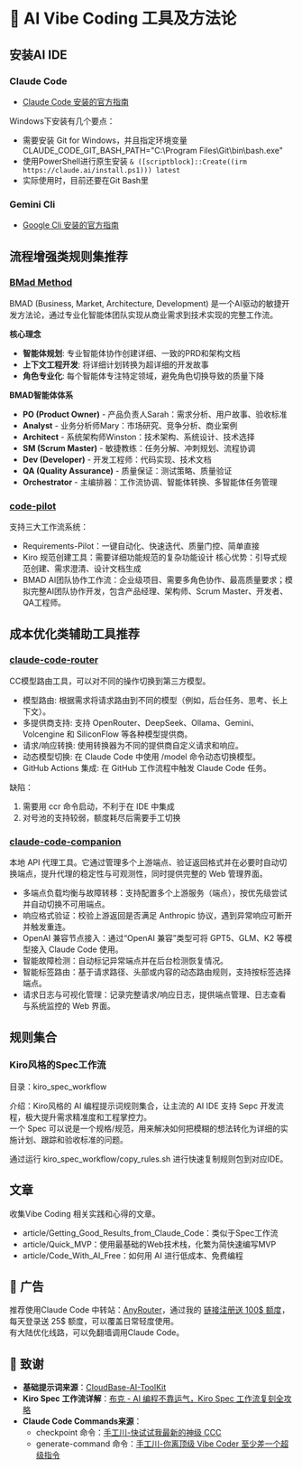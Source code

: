 # 🤖 AI Vibe Coding 工具及方法论

## 安装AI IDE
### Claude Code
- [Claude Code 安装的官方指南](https://docs.anthropic.com/en/docs/claude-code/setup#install-and-authenticate)

Windows下安装有几个要点：

- 需要安装 Git for Windows，并且指定环境变量 CLAUDE_CODE_GIT_BASH_PATH="C:\Program Files\Git\bin\bash.exe"
- 使用PowerShell进行原生安装 `& ([scriptblock]::Create((irm https://claude.ai/install.ps1))) latest`
- 实际使用时，目前还要在Git Bash里

### Gemini Cli
- [Google Cli 安装的官方指南](https://google-gemini.github.io/gemini-cli/)

## 流程增强类规则集推荐
### [BMad Method](https://github.com/bmad-code-org/BMAD-METHOD)

BMAD (Business, Market, Architecture, Development) 是一个AI驱动的敏捷开发方法论，通过专业化智能体团队实现从商业需求到技术实现的完整工作流。  

**核心理念**  
- **智能体规划**: 专业智能体协作创建详细、一致的PRD和架构文档
- **上下文工程开发**: 将详细计划转换为超详细的开发故事
- **角色专业化**: 每个智能体专注特定领域，避免角色切换导致的质量下降

**BMAD智能体体系**  
- **PO (Product Owner)** - 产品负责人Sarah：需求分析、用户故事、验收标准
- **Analyst** - 业务分析师Mary：市场研究、竞争分析、商业案例
- **Architect** - 系统架构师Winston：技术架构、系统设计、技术选择
- **SM (Scrum Master)** - 敏捷教练：任务分解、冲刺规划、流程协调
- **Dev (Developer)** - 开发工程师：代码实现、技术文档
- **QA (Quality Assurance)** - 质量保证：测试策略、质量验证
- **Orchestrator** - 主编排器：工作流协调、智能体转换、多智能体任务管理

### [code-pilot](https://github.com/ysicing/code-pilot)
支持三大工作流系统：
- Requirements-Pilot：一键自动化、快速迭代、质量门控、简单直接
- Kiro 规范创建工具：需要详细功能规范的复杂功能设计 核心优势：引导式规范创建、需求澄清、设计文档生成
- BMAD AI团队协作工作流：企业级项目、需要多角色协作、最高质量要求；模拟完整AI团队协作开发，包含产品经理、架构师、Scrum Master、开发者、QA工程师。

## 成本优化类辅助工具推荐
### [claude-code-router](https://github.com/musistudio/claude-code-router)  
CC模型路由工具，可以对不同的操作切换到第三方模型。

- 模型路由: 根据需求将请求路由到不同的模型（例如，后台任务、思考、长上下文）。
- 多提供商支持: 支持 OpenRouter、DeepSeek、Ollama、Gemini、Volcengine 和 SiliconFlow 等各种模型提供商。
- 请求/响应转换: 使用转换器为不同的提供商自定义请求和响应。
- 动态模型切换: 在 Claude Code 中使用 /model 命令动态切换模型。
- GitHub Actions 集成: 在 GitHub 工作流程中触发 Claude Code 任务。

缺陷：

1. 需要用 ccr 命令启动，不利于在 IDE 中集成
2. 对号池的支持较弱，额度耗尽后需要手工切换  

### [claude-code-companion](https://github.com/kxn/claude-code-companion)
本地 API 代理工具。它通过管理多个上游端点、验证返回格式并在必要时自动切换端点，提升代理的稳定性与可观测性，同时提供完整的 Web 管理界面。

- 多端点负载均衡与故障转移：支持配置多个上游服务（端点），按优先级尝试并自动切换不可用端点。
- 响应格式验证：校验上游返回是否满足 Anthropic 协议，遇到异常响应可断开并触发重连。
- OpenAI 兼容节点接入：通过“OpenAI 兼容”类型可将 GPT5、GLM、K2 等模型接入 Claude Code 使用。
- 智能故障检测：自动标记异常端点并在后台检测恢复情况。
- 智能标签路由：基于请求路径、头部或内容的动态路由规则，支持按标签选择端点。
- 请求日志与可视化管理：记录完整请求/响应日志，提供端点管理、日志查看与系统监控的 Web 界面。

## 规则集合
### Kiro风格的Spec工作流
目录：kiro_spec_workflow

介绍：Kiro风格的 AI 编程提示词规则集合，让主流的 AI IDE 支持 Sepc 开发流程，极大提升需求精准度和工程掌控力。  
一个 Spec 可以说是一个规格/规范，用来解决如何把模糊的想法转化为详细的实施计划、跟踪和验收标准的问题。

通过运行 kiro_spec_workflow/copy_rules.sh 进行快速复制规则包到对应IDE。

## 文章
收集Vibe Coding 相关实践和心得的文章。  

- article/Getting_Good_Results_from_Claude_Code：类似于Spec工作流
- article/Quick_MVP：使用最基础的Web技术栈，化繁为简快速编写MVP
- article/Code_With_AI_Free：如何用 AI 进行低成本、免费编程

## 🎉 广告
推荐使用Claude Code 中转站：[AnyRouter](https://anyrouter.top/register?aff=qndY)，通过我的 [链接注册送 100$ 额度](https://anyrouter.top/register?aff=qndY)，每天登录送 25$ 额度，可以覆盖日常轻度使用。  
有大陆优化线路，可以免翻墙调用Claude Code。


## 🙏 致谢

- **基础提示词来源**：[CloudBase-AI-ToolKit](https://github.com/TencentCloudBase/CloudBase-AI-ToolKit)
- **Kiro Spec 工作流详解**：[布克 - AI 编程不靠运气，Kiro Spec 工作流复刻全攻略](https://mp.weixin.qq.com/s/3j6lG50isbuSH4p64TsNag)
- **Claude Code Commands来源**：
    - checkpoint 命令：[手工川-快试试我最新的神级 CCC](https://mp.weixin.qq.com/s/P5OmJH8gwr7dq8RQv0MZmQ)
    - generate-command 命令：[手工川-你离顶级 Vibe Coder 至少差一个超级指令](https://mp.weixin.qq.com/s/TgXRZE33yiUzpBOVAai08g)
